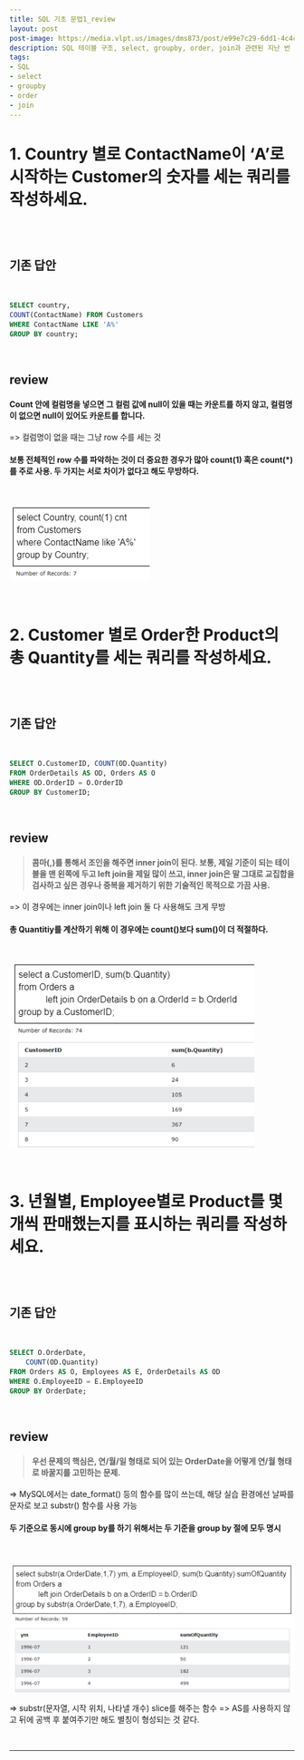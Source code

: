 ```yaml
---
title: SQL 기초 문법1_review
layout: post
post-image: https://media.vlpt.us/images/dms873/post/e99e7c29-6dd1-4c4c-ae6f-57326892a60a/SQL.png
description: SQL 테이블 구조, select, groupby, order, join과 관련된 지난 번 학습 내용에 관한 review
tags:
- SQL
- select
- groupby
- order
- join
---
```



# 1. Country 별로 ContactName이 ‘A’로 시작하는 Customer의 숫자를 세는 쿼리를 작성하세요.

<br><br>

## 기존 답안

<br>

```sql
SELECT country,
COUNT(ContactName) FROM Customers
WHERE ContactName LIKE 'A%'
GROUP BY country; 
```

<br>

## review

>
#### Count 안에 컬럼명을 넣으면 그 컬럼 값에 null이 있을 때는 카운트를 하지 않고, 컬럼명이 없으면 null이 있어도 카운트를 합니다. <br>
=> 컬럼명이 없을 때는 그냥 row 수를 세는 것 <br>
#### 보통 전체적인 row 수를 파악하는 것이 더 중요한 경우가 많아 count(1) 혹은 count(*)를 주로 사용. 두 가지는 서로 차이가 없다고 해도 무방하다.

<br>

![리뷰 후 결과](/assets/images/SQL_practice1_review_1.png)

<br>

# 2. Customer 별로 Order한 Product의 총 Quantity를 세는 쿼리를 작성하세요.

<br><br>

## 기존 답안

<br>

```sql
SELECT O.CustomerID, COUNT(OD.Quantity)
FROM OrderDetails AS OD, Orders AS O
WHERE OD.OrderID = O.OrderID
GROUP BY CustomerID;
```

<br>

## review

>#### 콤마(,)를 통해서 조인을 해주면 inner join이 된다. 보통, 제일 기준이 되는 테이블을 맨 왼쪽에 두고 left join을 제일 많이 쓰고, inner join은 말 그대로 교집합을 검사하고 싶은 경우나 중복을 제거하기 위한 기술적인 목적으로 가끔 사용. <br>
=> 이 경우에는 inner join이나 left join 둘 다 사용해도 크게 무방 <br>
#### 총 Quantitiy를 계산하기 위해 이 경우에는 count()보다 sum()이 더 적절하다.

<br>

![리뷰 후 결과](/assets/images/SQL_practice1_review_2.png)

<br>


# 3. 년월별, Employee별로 Product를 몇 개씩 판매했는지를 표시하는 쿼리를 작성하세요.


<br><br>

## 기존 답안

<br>

```sql
SELECT O.OrderDate,
	COUNT(OD.Quantity)
FROM Orders AS O, Employees AS E, OrderDetails AS OD
WHERE O.EmployeeID = E.EmployeeID
GROUP BY OrderDate;
```

<br>

## review

>#### 우선 문제의 핵심은, 연/월/일 형태로 되어 있는 OrderDate을 어떻게 연/월 형태로 바꿀지를 고민하는 문제. <br>
=> MySQL에서는 date_format() 등의 함수를 많이 쓰는데, 해당 실습 환경에선 날짜를 문자로 보고 substr() 함수를 사용 가능 <br>
#### 두 기준으로 동시에 group by를 하기 위해서는 두 기준을 group by 절에 모두 명시

<br>

![리뷰 후 결과](/assets/images/SQL_practice1_review_3-1.png)

=> substr(문자열, 시작 위치, 나타낼 개수) slice를 해주는 함수
=> AS를 사용하지 않고 뒤에 공백 후 붙여주기만 해도 별칭이 형성되는 것 같다.

<br>

---